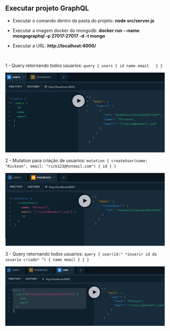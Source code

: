## **Executar projeto GraphQL**

- Executar o comando dentro da pasta do projeto: **node src/server.js**

- Executar a imagem docker do mongodb: **docker run --name mongographql -p 27017:27017 -d -t mongo**

- Executar a URL: **http://localhost:4000/**
<br />

  1 - Query retornando todos usuarios:
   `query {
      users {
        id
        name
        email  
      }
    }`

[![Query1](https://raw.githubusercontent.com/rickson-simoes/GraphQL_Node/master/imgs_exemplo/img1.png "img1")](https://raw.githubusercontent.com/rickson-simoes/GraphQL_Node/master/imgs_exemplo/img1.png "img1")

  2 - Mutation para criação de usuarios:
  `mutation {
      createUser(name: "Rickson", email: "rick123@hotmail.com") {
        id
    }
  }`

[![Mutation1](https://raw.githubusercontent.com/rickson-simoes/GraphQL_Node/master/imgs_exemplo/img2.png "img2")](https://raw.githubusercontent.com/rickson-simoes/GraphQL_Node/master/imgs_exemplo/img2.png "img2")

  3 - Query retornando todos usuarios:
  `query {
      user(id:" *inserir id do usuario criado* ") {
        name
        email
      }
    }
  }`

[![Query2](https://raw.githubusercontent.com/rickson-simoes/GraphQL_Node/master/imgs_exemplo/img3.png "img3")](https://raw.githubusercontent.com/rickson-simoes/GraphQL_Node/master/imgs_exemplo/img3.png "img3")

